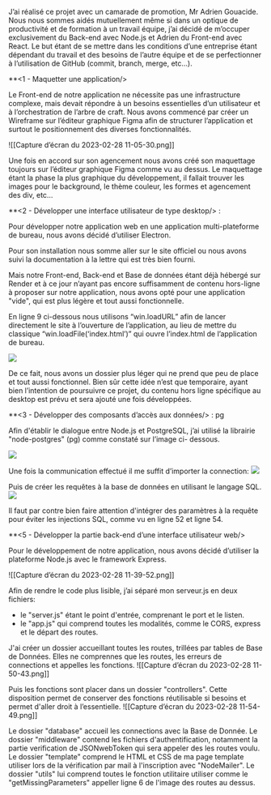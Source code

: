 
J’ai réalisé ce projet avec un camarade de promotion, Mr Adrien Gouacide. Nous nous sommes aidés mutuellement même si dans un optique de productivité et de formation à un travail équipe, j’ai décidé de m’occuper exclusivement du Back-end avec Node.js et Adrien du Front-end avec React. Le but étant de se mettre dans les conditions d’une entreprise étant dépendant du travail et des besoins de l’autre équipe et de se perfectionner à l’utilisation de GitHub (commit, branch, merge, etc…).

**<1 - Maquetter une application/>

Le Front-end de notre application ne nécessite pas une infrastructure complexe, mais devait répondre à un besoins essentielles d’un utilisateur et à l’orchestration de l’arbre de craft.
Nous avons commencé par créer un Wireframe sur l’éditeur graphique Figma afin de structurer l’application et surtout le positionnement des diverses fonctionnalités.

![[Capture d’écran du 2023-02-28 11-05-30.png]]
 
 Une fois en accord sur son agencement nous avons créé son maquettage toujours sur l’éditeur graphique Figma comme vu au dessus. Le maquettage étant la phase la plus graphique du développement, il fallait trouver les images pour le background, le thème couleur, les formes et agencement des div, etc…
 
**<2 - Développer une interface utilisateur de type desktop/> :

Pour développer notre application web en une application multi-plateforme de bureau, nous avons décidé d’utiliser Electron.

Pour son installation nous somme aller sur le site officiel ou nous avons suivi la documentation à la lettre qui est très bien fourni.

Mais notre Front-end, Back-end et Base de données étant déjà hébergé sur Render et à ce jour n’ayant pas encore suffisamment de contenu hors-ligne à proposer sur notre application, nous avons opté pour une application "vide", qui est plus légère et tout aussi fonctionnelle.

En ligne 9 ci-dessous nous utilisons “win.loadURL” afin de lancer directement le site à l’ouverture de l’application, au lieu de mettre du classique “win.loadFile(‘index.html’)” qui ouvre l’index.html de l’application de bureau.

![](https://lh6.googleusercontent.com/FTx0UMF6CJG7xNmfADZHJ5xYXeJw-qLTlfgY8pfifOzHzJceWd9Zq8H65tFoplcqTW0uWL-cK7MUaSQJ9hLxO9ErAKyJluhiE8MCQ9fbnWXO_-hUJNUdiTIflBgM5QYUypE2G0RloNjv)

De ce fait, nous avons un dossier plus léger qui ne prend que peu de place et tout aussi fonctionnel. Bien sûr cette idée n’est que temporaire, ayant bien l’intention de poursuivre ce projet, du contenu hors ligne spécifique au desktop est prévu et sera ajouté une fois développées.

  

**<3 - Développer des composants d’accès aux données/> : pg

Afin d'établir le dialogue entre Node.js et PostgreSQL, j’ai utilisé la librairie "node-postgres" (pg) comme constaté sur l’image ci- dessous. 

![](https://lh5.googleusercontent.com/3lqnFAtRvBtxdhhSf3b_sjFdwEqq9weVhElfW7QSnvDuKMQlIUuACxtSG7rRJVKkZIO9vxoxEg9rAwkl7LSTIVgF_kW_d0b9xfZwBUusz7wSKuySdtfVLTwsl8_IY9cCd1rawowzP7GV)

Une fois la communication effectué il me suffit d’importer la connection:
![](https://lh4.googleusercontent.com/Zpc5sD7XR4WcVfuxrGR-GP5QsIIb1aNcq0-T4LhQvUj5BdwA5Oxy_LbFon5G6mFcP3n-3LhSCaii-d4nBnKhUYr55Rt3ztOl_xEtxk62u1V-B0Ty0fN_kQUMQheGoZonhTgyQw6Cd0SS)

Puis de créer les requêtes à la base de données en utilisant le langage SQL.
![](https://lh4.googleusercontent.com/lsCIqgh3B4e1CwGR_PM3TDRJol98E_vajWBhaGcKG_Ic11R8sr8O6CyeGqHh5oGnmBvzhtg2HAb_bQHD9m-FfOEWnbK3Bs5hGh-TURxh5ntGDL1r0EM1Kdbi5UuKB3PFXyZbX9rL_-wv)

Il faut par contre bien faire attention d'intégrer des paramètres à la requête pour éviter les injections SQL, comme vu en ligne 52 et ligne 54.

**<5 - Développer la partie back-end d’une interface utilisateur web/>

Pour le développement de notre application, nous avons décidé d’utiliser la plateforme Node.js avec le framework Express.

![[Capture d’écran du 2023-02-28 11-39-52.png]]

Afin de rendre le code plus lisible, j’ai séparé mon serveur.js en deux fichiers: 
- le "server.js" étant le point d'entrée, comprenant le port et le listen.
- le "app.js" qui comprend toutes les modalités, comme le CORS, express et le départ des routes.

J'ai créer un dossier accueillant toutes les routes, trillées par tables de Base de Données. Elles ne comprennes que les routes, les erreurs de connections et appelles les fonctions.
![[Capture d’écran du 2023-02-28 11-50-43.png]]

Puis les fonctions sont placer dans un dossier "controllers". Cette disposition permet de conserver des fonctions réutilisable si besoins et permet d'aller droit à l’essentielle.
![[Capture d’écran du 2023-02-28 11-54-49.png]]

Le dossier "database" accueil les connections avec la Base de Donnée.
Le dossier "middleware" contend les fichiers d'authentification, notamment la partie verification de JSONwebToken qui sera appeler des les routes voulu.
Le dossier "template" comprend le HTML et CSS de ma page template utiliser lors de la vérification par mail à l'inscription avec "NodeMailer".
Le dossier "utils" lui comprend toutes le fonction utilitaire utiliser comme le "getMissingParameters" appeller ligne 6 de l'image des routes au dessus.
